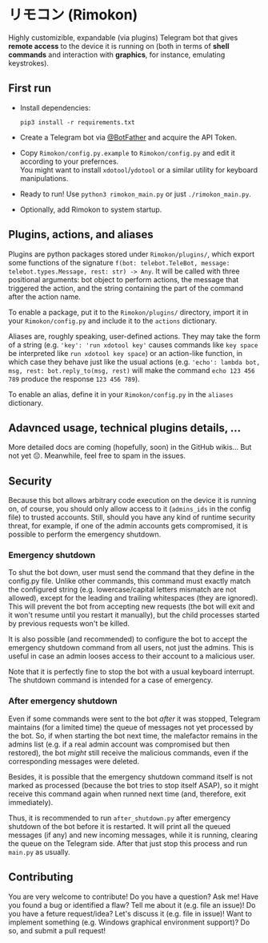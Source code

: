 # リモコン (Rimokon)

Highly customizible, expandable (via plugins) Telegram bot that gives **remote access** to the
device it is running on (both in terms of **shell commands** and interaction with **graphics**,
for instance, emulating keystrokes).

## First run

-  Install dependencies:
   ```
   pip3 install -r requirements.txt
   ```


-  Create a Telegram bot via [@BotFather](https://t.me/BotFather) and acquire the API Token.


-  Copy `Rimokon/config.py.example` to `Rimokon/config.py` and edit it according to your prefernces.
   <br>
   You might want to install `xdotool`/`ydotool` or a similar utility for keyboard manipulations.


-  Ready to run! Use `python3 rimokon_main.py` or just `./rimokon_main.py`.


-  Optionally, add Rimokon to system startup.


## Plugins, actions, and aliases

Plugins are python packages stored under `Rimokon/plugins/`, which export some functions of the
signature `f(bot: telebot.TeleBot, message: telebot.types.Message, rest: str) -> Any`. It will
be called with three positional arguments: bot object to perform actions, the message that
triggered the action, and the string containing the part of the command after the action name.

To enable a package, put it to the `Rimokon/plugins/` directory, import it in your
`Rimokon/config.py` and include it to the `actions` dictionary.

Aliases are, roughly speaking, user-defined actions. They may take the form of a string
(e.g. `'key': 'run xdotool key'` causes commands like `key space` be interpreted like
`run xdotool key space`) or an action-like function, in which case they behave just like
the usual actions (e.g. `'echo': lambda bot, msg, rest: bot.reply_to(msg, rest)` will make
the command `echo 123 456 789` produce the response `123 456 789`).

To enable an alias, define it in your `Rimokon/config.py` in the `aliases` dictionary.


## Adavnced usage, technical plugins details, ...

More detailed docs are coming (hopefully, soon) in the GitHub wikis... But not yet 😔.
Meanwhile, feel free to spam in the issues.


## Security

Because this bot allows arbitrary code execution on the device it is running on, of course,
you should only allow access to it (`admins_ids` in the config file) to trusted accounts.
Still, should you have any kind of runtime security threat, for example, if one of the admin
accounts gets compromised, it is possible to perform the emergency shutdown.


### Emergency shutdown

To shut the bot down, user must send the command that they define in the config.py file.
Unlike other commands, this command must exactly match the configured string
(e.g. lowercase/capital letters mismatch are not allowed), except for the leading and trailing
whitespaces (they are ignored). This will prevent the bot from accepting new requests
(the bot will exit and it won't resume until you restart it manually), but the child processes
started by previous requests won't be killed.

It is also possible (and recommended) to configure the bot to accept the emergency shutdown
command from all users, not just the admins. This is useful in case an admin looses access
to their account to a malicious user.

Note that it is perfectly fine to stop the bot with a usual keyboard interrupt. The shutdown
command is intended for a case of emergency.


### After emergency shutdown

Even if some commands were sent to the bot _after_ it was stopped, Telegram maintains (for a
limited time) the queue of messages not yet processed by the bot. So, if when starting the bot
next time, the malefactor remains in the admins list (e.g. if a real admin account was
compromised but then restored), the bot _might_ still receive the malicious commands, even if
the corresponding messages were deleted.

Besides, it is possible that the emergency shutdown command itself is not marked as processed
(because the bot tries to stop itself ASAP), so it might receive this command again when
runned next time (and, therefore, exit immediately).

Thus, it is recommended to run `after_shutdown.py` after emergency shutdown of the bot before
it is restarted. It will print all the queued messages (if any) and new incoming
messages, while it is running, clearing the queue on the Telegram side. After that just stop
this process and run `main.py` as usually.

## Contributing

You are very welcome to contribute! Do you have a question? Ask me! Have you found a bug
or identified a flaw? Tell me about it (e.g. file an issue)! Do you have a feture
request/idea? Let's discuss it (e.g. file in issue)! Want to implement something (e.g.
Windows graphical environment support)? Do so, and submit a pull request!
